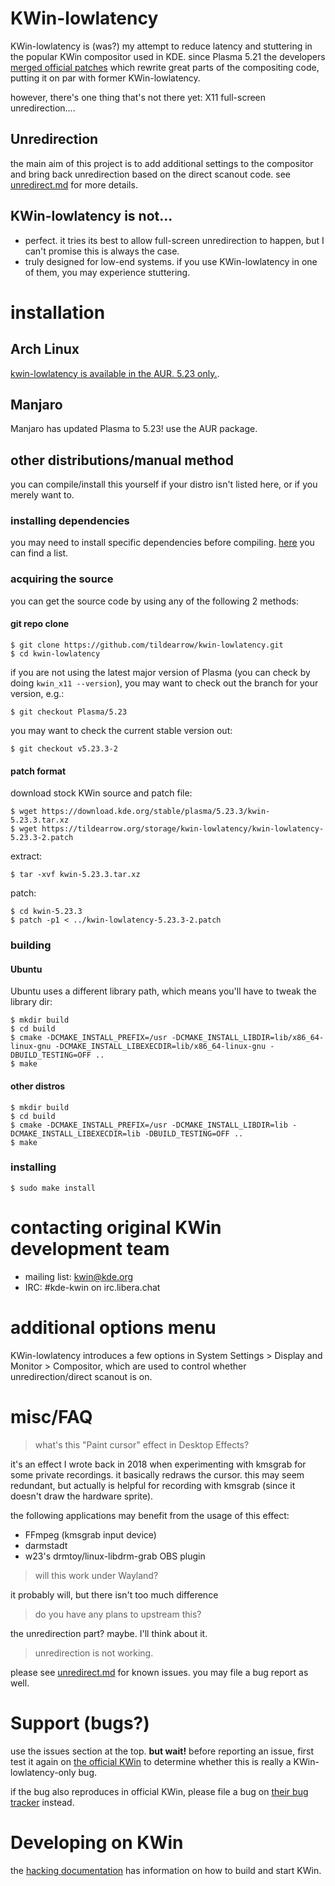 # KWin-lowlatency

KWin-lowlatency is (was?) my attempt to reduce latency and stuttering in the popular KWin compositor used in KDE.
since Plasma 5.21 the developers [merged official patches](https://invent.kde.org/plasma/kwin/-/merge_requests/507) which rewrite great parts of the compositing code, putting it on par with former KWin-lowlatency.

however, there's one thing that's not there yet: X11 full-screen unredirection....

## Unredirection

the main aim of this project is to add additional settings to the compositor and bring back unredirection based on the direct scanout code. see [unredirect.md](unredirect.md) for more details.

## KWin-lowlatency is not...

- perfect. it tries its best to allow full-screen unredirection to happen, but I can't promise this is always the case.
- truly designed for low-end systems. if you use KWin-lowlatency in one of them, you may experience stuttering.

# installation

## Arch Linux

[kwin-lowlatency is available in the AUR. 5.23 only.](https://aur.archlinux.org/packages/kwin-lowlatency).

## Manjaro

Manjaro has updated Plasma to 5.23! use the AUR package.

## other distributions/manual method

you can compile/install this yourself if your distro isn't listed here, or if you merely want to.

### installing dependencies

you may need to install specific dependencies before compiling. [here](https://community.kde.org/Guidelines_and_HOWTOs/Build_from_source/Install_the_dependencies) you can find a list.

### acquiring the source

you can get the source code by using any of the following 2 methods:

#### git repo clone

```
$ git clone https://github.com/tildearrow/kwin-lowlatency.git
$ cd kwin-lowlatency
```

if you are not using the latest major version of Plasma (you can check by doing `kwin_x11 --version`), you may want to check out the branch for your version, e.g.:

```
$ git checkout Plasma/5.23
```

you may want to check the current stable version out:

```
$ git checkout v5.23.3-2
```

#### patch format

download stock KWin source and patch file:

```
$ wget https://download.kde.org/stable/plasma/5.23.3/kwin-5.23.3.tar.xz
$ wget https://tildearrow.org/storage/kwin-lowlatency/kwin-lowlatency-5.23.3-2.patch
```

extract:

```
$ tar -xvf kwin-5.23.3.tar.xz
```

patch:

```
$ cd kwin-5.23.3
$ patch -p1 < ../kwin-lowlatency-5.23.3-2.patch
```

### building

#### Ubuntu

Ubuntu uses a different library path, which means you'll have to tweak the library dir:

```
$ mkdir build
$ cd build
$ cmake -DCMAKE_INSTALL_PREFIX=/usr -DCMAKE_INSTALL_LIBDIR=lib/x86_64-linux-gnu -DCMAKE_INSTALL_LIBEXECDIR=lib/x86_64-linux-gnu -DBUILD_TESTING=OFF ..
$ make
```

#### other distros

```
$ mkdir build
$ cd build
$ cmake -DCMAKE_INSTALL_PREFIX=/usr -DCMAKE_INSTALL_LIBDIR=lib -DCMAKE_INSTALL_LIBEXECDIR=lib -DBUILD_TESTING=OFF ..
$ make
```

### installing

```
$ sudo make install
```

# contacting original KWin development team

 * mailing list: [kwin@kde.org](https://mail.kde.org/mailman/listinfo/kwin)
 * IRC: #kde-kwin on irc.libera.chat

# additional options menu

KWin-lowlatency introduces a few options in System Settings > Display and Monitor > Compositor, which are used to control whether unredirection/direct scanout is on.

# misc/FAQ

> what's this "Paint cursor" effect in Desktop Effects?

it's an effect I wrote back in 2018 when experimenting with kmsgrab for some private recordings.
it basically redraws the cursor. this may seem redundant, but actually is helpful for recording with kmsgrab (since it doesn't draw the hardware sprite).

the following applications may benefit from the usage of this effect:

- FFmpeg (kmsgrab input device)
- darmstadt
- w23's drmtoy/linux-libdrm-grab OBS plugin

> will this work under Wayland?

it probably will, but there isn't too much difference

> do you have any plans to upstream this?

the unredirection part? maybe. I'll think about it.

> unredirection is not working.

please see [unredirect.md](unredirect.md) for known issues. you may file a bug report as well.

# Support (bugs?)

use the issues section at the top. **but wait!** before reporting an issue, first test it again on [the official KWin](https://invent.kde.org/plasma/kwin) to determine whether this is really a KWin-lowlatency-only bug.

if the bug also reproduces in official KWin, please file a bug on [their bug tracker](https://bugs.kde.org/enter_bug.cgi?product=kwin) instead.

# Developing on KWin

the [hacking documentation](HACKING.md) has information on how to build and start KWin.
